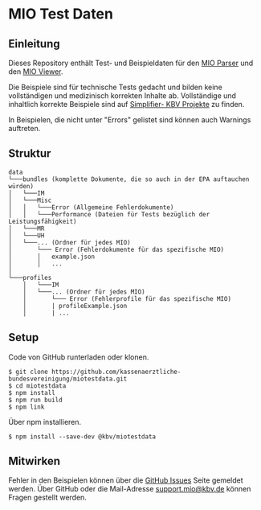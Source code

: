 # MIO Test Daten

## Einleitung

Dieses Repository enthält Test- und Beispieldaten für den [MIO Parser](https://github.com/kassenaerztliche-bundesvereinigung/MIOParser) und den [MIO Viewer](https://github.com/kassenaerztliche-bundesvereinigung/MIOViewer).


Die Beispiele sind für technische Tests gedacht und bilden keine vollständigen und medizinisch korrekten Inhalte ab. 
Vollständige und inhaltlich korrekte Beispiele sind auf [Simplifier- KBV Projekte](https://simplifier.net/organization/kassenrztlichebundesvereinigungkbv/~projects) zu finden.

In Beispielen, die nicht unter "Errors" gelistet sind können auch Warnings auftreten.

## Struktur
```
data
└───bundles (komplette Dokumente, die so auch in der EPA auftauchen würden)  
│   └───IM 
│   └───Misc
│   │   └───Error (Allgemeine Fehlerdokumente)
│   │   └───Performance (Dateien für Tests bezüglich der Leistungsfähigkeit)
│   └───MR
│   └───UH
│   └───... (Ordner für jedes MIO)
│       └─── Error (Fehlerdokumente für das spezifische MIO) 
│       │   example.json
│       │   ...
│   
└───profiles
    │   └───IM 
    │   └───... (Ordner für jedes MIO)
    │       └─── Error (Fehlerprofile für das spezifische MIO)
    │       | profileExample.json
    │       | ... 
```

## Setup

Code von GitHub runterladen oder klonen.

```shell script
$ git clone https://github.com/kassenaerztliche-bundesvereinigung/miotestdata.git
$ cd miotestdata
$ npm install
$ npm run build
$ npm link
```

Über npm installieren.

```shell script
$ npm install --save-dev @kbv/miotestdata
```

## Mitwirken
Fehler in den Beispielen können über die [GitHub Issues](https://github.com/kassenaerztliche-bundesvereinigung/MIOTestData/issues) Seite gemeldet werden.
Über GitHub oder die Mail-Adresse support.mio@kbv.de können Fragen gestellt werden. 
